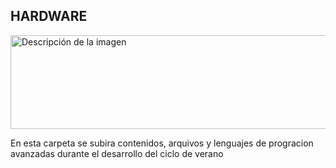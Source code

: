 ## HARDWARE

<img width="700" height="150" src="https://github.com/Alexander-Manosalva-Peralta/Proyecto-De-Fundamentos/assets/156023729/736c5084-83fa-4307-aa11-7de80597db57" alt="Descripción de la imagen">

En esta carpeta se subira contenidos, arquivos y lenguajes de progracion avanzadas durante el desarrollo del ciclo de verano 

